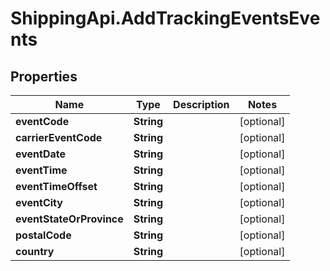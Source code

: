 # ShippingApi.AddTrackingEventsEvents

## Properties

Name | Type | Description | Notes
------------ | ------------- | ------------- | -------------
**eventCode** | **String** |  | [optional] 
**carrierEventCode** | **String** |  | [optional] 
**eventDate** | **String** |  | [optional] 
**eventTime** | **String** |  | [optional] 
**eventTimeOffset** | **String** |  | [optional] 
**eventCity** | **String** |  | [optional] 
**eventStateOrProvince** | **String** |  | [optional] 
**postalCode** | **String** |  | [optional] 
**country** | **String** |  | [optional] 


